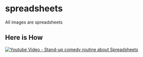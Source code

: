 # spreadsheets
All images are spreadsheets

## Here is How
[![Youtube Video - Stand-up comedy routine about Spreadsheets](https://img.youtube.com/vi/UBX2QQHlQ_I/0.jpg)](https://www.youtube.com/watch?v=UBX2QQHlQ_I)

